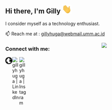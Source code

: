 ## Hi there, I'm Gilly <img src="https://raw.githubusercontent.com/gillyhuga/gillyhuga/master/wave.gif" width="30px">
I consider myself as a technology enthusiast. 

:mailbox: Reach me at : gillyhuga@webmail.umm.ac.id

<img align='right' src='https://media.giphy.com/media/26gslMAdctNhu6YnK/giphy.gif' width='200"'>

### Connect with me:

[<img align="left" alt="gillyhuga.xyz" width="22px" src="https://raw.githubusercontent.com/iconic/open-iconic/master/svg/globe.svg" />][website]

[<img align="left" alt="gillyhuga | LinkedIn" width="22px" src="https://cdn.jsdelivr.net/npm/simple-icons@v3/icons/linkedin.svg" />][linkedin]

[<img align="left" alt="gillyhuga | Instagram" width="22px" src="https://cdn.jsdelivr.net/npm/simple-icons@v3/icons/instagram.svg" />][instagram]



[website]: https://gillyhuga.xyz

[instagram]: https://instagram.com/halogilly

[linkedin]: https://linkedin.com/in/gillyhuga
